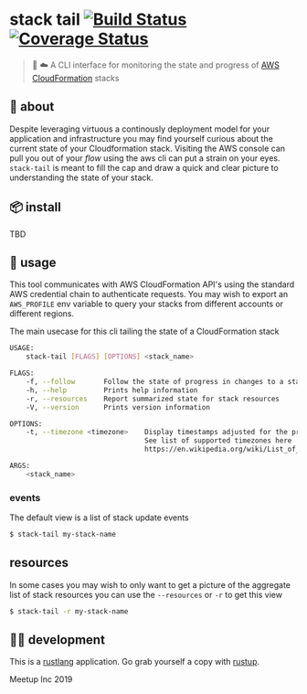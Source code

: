 # stack tail [![Build Status](https://travis-ci.com/meetup/stack-tail.svg?token=jtveWukBghqdyHppHDFu&branch=master)](https://travis-ci.com/meetup/stack-tail) [![Coverage Status](https://coveralls.io/repos/github/meetup/stack-tail/badge.svg)](https://coveralls.io/github/meetup/stack-tail)

> 🥞 ☁️ A CLI interface for monitoring the state and progress of [AWS CloudFormation](https://aws.amazon.com/cloudformation/) stacks

## 🤔 about

Despite leveraging virtuous a continously deployment model for your application and infrastructure
you may find yourself curious about the current state of your Cloudformation stack. Visiting 
the AWS console can pull you out of your _flow_ using the aws cli can put a strain on your eyes. 
`stack-tail` is meant to fill the cap and draw a quick and clear picture to understanding the state
of your stack.

## 📦 install

TBD

## 🤸 usage

This tool communicates with AWS CloudFormation API's using the standard AWS credential chain
to authenticate requests. You may wish to export an `AWS_PROFILE` env variable to query your stacks from different accounts or different regions.

The main usecase for this cli tailing the state of a CloudFormation stack

```sh
USAGE:
    stack-tail [FLAGS] [OPTIONS] <stack_name>

FLAGS:
    -f, --follow       Follow the state of progress in changes to a stack until stack completion or failure
    -h, --help         Prints help information
    -r, --resources    Report summarized state for stack resources
    -V, --version      Prints version information

OPTIONS:
    -t, --timezone <timezone>    Display timestamps adjusted for the provided timezone.
                                 See list of supported timezones here
                                 https://en.wikipedia.org/wiki/List_of_tz_database_time_zones#List

ARGS:
    <stack_name>
```

### events

The default view is a list of stack update events

```sh
$ stack-tail my-stack-name
```

## resources

In some cases you may wish to only want to get a picture of the aggregate list of stack resources
you can use the `--resources` or `-r` to get this view

```sh
$ stack-tail -r my-stack-name
```


## 👩‍🏭 development

This is a [rustlang](https://www.rust-lang.org/en-US/) application.
Go grab yourself a copy with [rustup](https://rustup.rs/).

Meetup Inc 2019